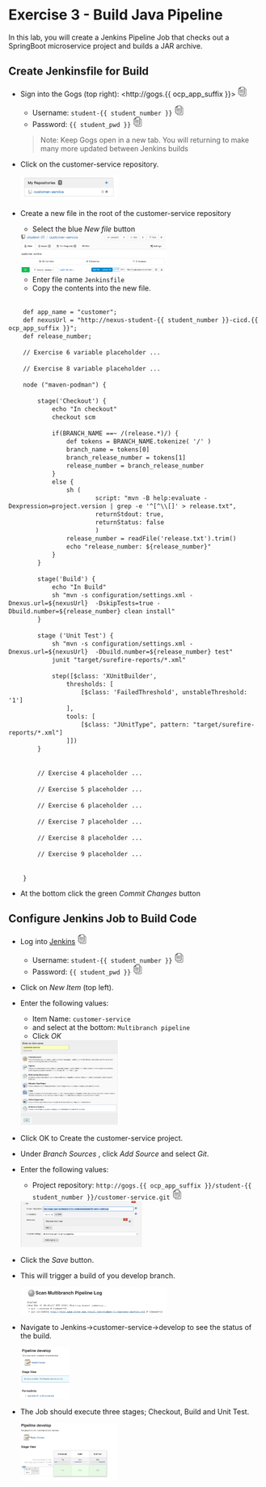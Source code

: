 # Exercise 3 - Build Java Pipeline

In this lab, you will create a Jenkins Pipeline Job that checks out a SpringBoot microservice project and builds a JAR archive.

## Create Jenkinsfile for Build

* Sign into the Gogs (top right): <http://gogs.{{ ocp_app_suffix }}> <img src="../images/copy-paste.jpeg" onclick="copyToClipboard('http://gogs.{{ ocp_app_suffix }}')" alt="copy-paste" width="20">

    * Username: `student-{{ student_number }}` <img src="../images/copy-paste.jpeg" onclick="copyToClipboard('student-{{ student_number }}')" alt="copy-paste" width="20">
    * Password: `{{ student_pwd }}` <img src="../images/copy-paste.jpeg" onclick="copyToClipboard('{{ student_pwd }}')" alt="copy-paste" width="20">

    >Note: Keep Gogs open in a new tab. You will returning to make many more updated between Jenkins builds

* Click on the customer-service repository.

    
    <img src="../images/customer_service.png" alt="customer_service" width="40%">

* Create a new file in the root of the customer-service repository 
   * Select the blue *New file*  button
    
        
    <img src="../images/create_new_file.png" alt="create_new_file" width="60%">
    
   * Enter file name `Jenkinsfile` 
   * Copy the contents into the new file.

```

    def app_name = "customer";
    def nexusUrl = "http://nexus-student-{{ student_number }}-cicd.{{ ocp_app_suffix }}";
    def release_number;
      
    // Exercise 6 variable placeholder ...
    
    // Exercise 8 variable placeholder ...
    
    node ("maven-podman") {
    
        stage('Checkout') {
            echo "In checkout"
            checkout scm
    
            if(BRANCH_NAME ==~ /(release.*)/) {
                def tokens = BRANCH_NAME.tokenize( '/' )
                branch_name = tokens[0]
                branch_release_number = tokens[1]
                release_number = branch_release_number
            }
            else {
                sh (
                        script: "mvn -B help:evaluate -Dexpression=project.version | grep -e '^[^\\[]' > release.txt",
                        returnStdout: true,
                        returnStatus: false
                        )
                release_number = readFile('release.txt').trim()
                echo "release_number: ${release_number}"
            }
        }
    
        stage('Build') {
            echo "In Build"
            sh "mvn -s configuration/settings.xml -Dnexus.url=${nexusUrl}  -DskipTests=true -Dbuild.number=${release_number} clean install"
        }
    
        stage ('Unit Test') {
            sh "mvn -s configuration/settings.xml -Dnexus.url=${nexusUrl}  -Dbuild.number=${release_number} test"
            junit "target/surefire-reports/*.xml"
    
            step([$class: 'XUnitBuilder',
                thresholds: [
                    [$class: 'FailedThreshold', unstableThreshold: '1']
                ],
                tools: [
                    [$class: "JUnitType", pattern: "target/surefire-reports/*.xml"]
                ]])
        }
    
        
        // Exercise 4 placeholder ...
        
        // Exercise 5 placeholder ...
        
        // Exercise 6 placeholder ...
        
        // Exercise 7 placeholder ...
        
        // Exercise 8 placeholder ...
        
        // Exercise 9 placeholder ...
        
        
    }

```

   * At the bottom click the green  *Commit Changes* button

## Configure Jenkins Job to Build Code

* Log into [Jenkins](<http://jenkins-student-{{ student_number }}-cicd.{{ ocp_app_suffix }}>) <img src="../images/copy-paste.jpeg" onclick="copyToClipboard('http://jenkins-student-{{ student_number }}-cicd.{{ ocp_app_suffix }}')" alt="copy-paste" width="20">

    * Username: `student-{{ student_number }}` <img src="../images/copy-paste.jpeg" onclick="copyToClipboard('student-{{ student_number }}')" alt="copy-paste" width="20">
    * Password: `{{ student_pwd }}` <img src="../images/copy-paste.jpeg" onclick="copyToClipboard('{{ student_pwd }}')" alt="copy-paste" width="20">

* Click on *New Item* (top left).
* Enter the following values:

    * Item Name: `customer-service`
    * and select at the bottom: `Multibranch pipeline`
    * Click *OK*


    <img src="../images/image18.png" alt="image18" width="40%">

* Click OK to Create the customer-service project.

* Under *Branch Sources* , click *Add Source* and select *Git*.

* Enter the following values:

    * Project repository: `http://gogs.{{ ocp_app_suffix }}/student-{{ student_number }}/customer-service.git` <img src="../images/copy-paste.jpeg" onclick="copyToClipboard('http://gogs.{{ ocp_app_suffix }}/student-{{ student_number }}/customer-service.git')" alt="copy-paste" width="20">


    <img src="../images/image16.png" alt="image16" width="50%">


* Click the *Save* button.

* This will trigger a build of you develop branch.

    
    <img src="../images/jenkins_build.png" alt="jenkins_build" width="60%">

* Navigate to Jenkins->customer-service->develop to see the status of the build.

    
    <img src="../images/jenkins_build_status.png" alt="jenkins_build_status" width="20%">

* The Job should execute three stages; Checkout, Build and Unit Test.

    
    <img src="../images/image17.png" alt="image17" width="40%">
